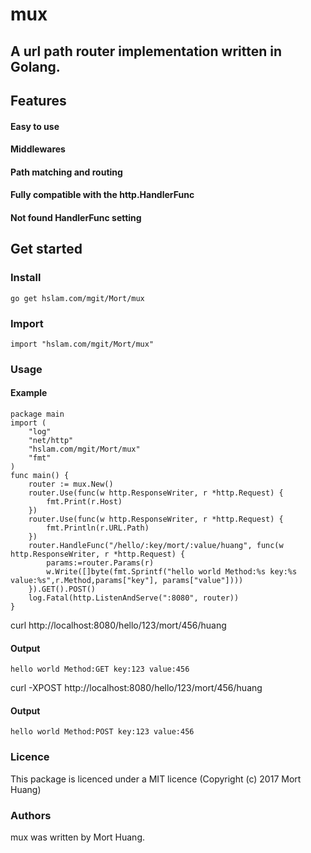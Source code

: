 # mux
## A url path router implementation written in Golang.

## Features

#### Easy to use
#### Middlewares
#### Path matching and routing
#### Fully compatible with the http.HandlerFunc
#### Not found HandlerFunc setting

## Get started

### Install
```
go get hslam.com/mgit/Mort/mux
```
### Import
```
import "hslam.com/mgit/Mort/mux"
```
### Usage
#### Example
```
package main
import (
	"log"
	"net/http"
	"hslam.com/mgit/Mort/mux"
	"fmt"
)
func main() {
	router := mux.New()
	router.Use(func(w http.ResponseWriter, r *http.Request) {
		fmt.Print(r.Host)
	})
	router.Use(func(w http.ResponseWriter, r *http.Request) {
		fmt.Println(r.URL.Path)
	})
	router.HandleFunc("/hello/:key/mort/:value/huang", func(w http.ResponseWriter, r *http.Request) {
		params:=router.Params(r)
		w.Write([]byte(fmt.Sprintf("hello world Method:%s key:%s value:%s",r.Method,params["key"], params["value"])))
	}).GET().POST()
	log.Fatal(http.ListenAndServe(":8080", router))
}
```


curl http://localhost:8080/hello/123/mort/456/huang
#### Output
```
hello world Method:GET key:123 value:456
```
curl -XPOST http://localhost:8080/hello/123/mort/456/huang
#### Output
```
hello world Method:POST key:123 value:456
```

### Licence
This package is licenced under a MIT licence (Copyright (c) 2017 Mort Huang)


### Authors
mux was written by Mort Huang.


